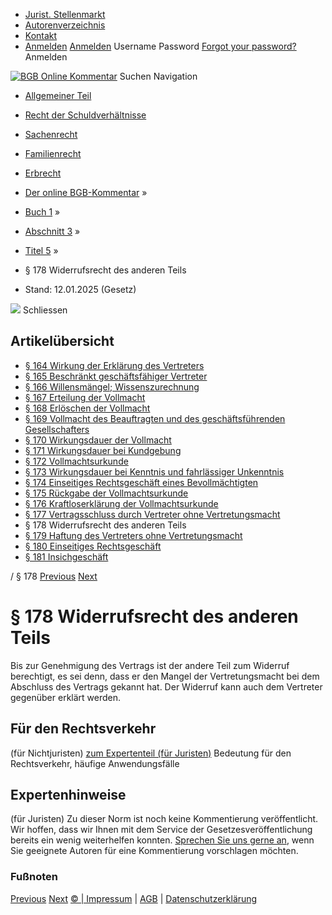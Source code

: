   * [Jurist. Stellenmarkt](https://bgb.kommentar.de/Buch-1/Abschnitt-3/Titel-5/</job-board> "Jurist. Stellenmarkt")
  * [Autorenverzeichnis](https://bgb.kommentar.de/Buch-1/Abschnitt-3/Titel-5/</Autorenverzeichnis> "Autorenverzeichnis")
  * [Kontakt](https://bgb.kommentar.de/Buch-1/Abschnitt-3/Titel-5/</Kontakt>)
  * [Anmelden](https://bgb.kommentar.de/Buch-1/Abschnitt-3/Titel-5/<#login> "show login form") [Anmelden](https://bgb.kommentar.de/Buch-1/Abschnitt-3/Titel-5/<#> "hide login form") Username Password
[Forgot your password?](https://bgb.kommentar.de/Buch-1/Abschnitt-3/Titel-5/</user/forgotpassword>) Anmelden 


[![BGB Online Kommentar](https://bgb.kommentar.de/extension/bgb/design/bgb/images/logo.png)](https://bgb.kommentar.de/Buch-1/Abschnitt-3/Titel-5/</> "BGB Online Kommentar")
Suchen
Navigation
  * [Allgemeiner Teil](https://bgb.kommentar.de/Buch-1/Abschnitt-3/Titel-5/</Buch-1>)
  * [Recht der Schuldverhältnisse](https://bgb.kommentar.de/Buch-1/Abschnitt-3/Titel-5/</Buch-2>)
  * [Sachenrecht](https://bgb.kommentar.de/Buch-1/Abschnitt-3/Titel-5/</Buch-3>)
  * [Familienrecht](https://bgb.kommentar.de/Buch-1/Abschnitt-3/Titel-5/</Buch-4>)
  * [Erbrecht](https://bgb.kommentar.de/Buch-1/Abschnitt-3/Titel-5/</Buch-5>)


  * [Der online BGB-Kommentar](https://bgb.kommentar.de/Buch-1/Abschnitt-3/Titel-5/</>) »
  * [Buch 1](https://bgb.kommentar.de/Buch-1/Abschnitt-3/Titel-5/</Buch-1>) »
  * [Abschnitt 3](https://bgb.kommentar.de/Buch-1/Abschnitt-3/Titel-5/</Buch-1/Abschnitt-3>) »
  * [Titel 5](https://bgb.kommentar.de/Buch-1/Abschnitt-3/Titel-5/</Buch-1/Abschnitt-3/Titel-5>) »
  * § 178 Widerrufsrecht des anderen Teils 
  * Stand: 12.01.2025 (Gesetz) 


![](https://vg01.met.vgwort.de/na/1c9909529ead4f509072c06d9081a7d5)
Schliessen 
## Artikelübersicht
  * [ § 164 Wirkung der Erklärung des Vertreters ](https://bgb.kommentar.de/Buch-1/Abschnitt-3/Titel-5/</Buch-1/Abschnitt-3/Titel-5/Wirkung-der-Erklaerung-des-Vertreters>)
  * [ § 165 Beschränkt geschäftsfähiger Vertreter ](https://bgb.kommentar.de/Buch-1/Abschnitt-3/Titel-5/</Buch-1/Abschnitt-3/Titel-5/Beschraenkt-geschaeftsfaehiger-Vertreter>)
  * [ § 166 Willensmängel; Wissenszurechnung ](https://bgb.kommentar.de/Buch-1/Abschnitt-3/Titel-5/</Buch-1/Abschnitt-3/Titel-5/Willensmaengel-Wissenszurechnung>)
  * [ § 167 Erteilung der Vollmacht ](https://bgb.kommentar.de/Buch-1/Abschnitt-3/Titel-5/</Buch-1/Abschnitt-3/Titel-5/Erteilung-der-Vollmacht>)
  * [ § 168 Erlöschen der Vollmacht ](https://bgb.kommentar.de/Buch-1/Abschnitt-3/Titel-5/</Buch-1/Abschnitt-3/Titel-5/Erloeschen-der-Vollmacht>)
  * [ § 169 Vollmacht des Beauftragten und des geschäftsführenden Gesellschafters ](https://bgb.kommentar.de/Buch-1/Abschnitt-3/Titel-5/</Buch-1/Abschnitt-3/Titel-5/Vollmacht-des-Beauftragten-und-des-geschaeftsfuehrenden-Gesellschafters>)
  * [ § 170 Wirkungsdauer der Vollmacht ](https://bgb.kommentar.de/Buch-1/Abschnitt-3/Titel-5/</Buch-1/Abschnitt-3/Titel-5/Wirkungsdauer-der-Vollmacht>)
  * [ § 171 Wirkungsdauer bei Kundgebung ](https://bgb.kommentar.de/Buch-1/Abschnitt-3/Titel-5/</Buch-1/Abschnitt-3/Titel-5/Wirkungsdauer-bei-Kundgebung>)
  * [ § 172 Vollmachtsurkunde ](https://bgb.kommentar.de/Buch-1/Abschnitt-3/Titel-5/</Buch-1/Abschnitt-3/Titel-5/Vollmachtsurkunde>)
  * [ § 173 Wirkungsdauer bei Kenntnis und fahrlässiger Unkenntnis ](https://bgb.kommentar.de/Buch-1/Abschnitt-3/Titel-5/</Buch-1/Abschnitt-3/Titel-5/Wirkungsdauer-bei-Kenntnis-und-fahrlaessiger-Unkenntnis>)
  * [ § 174 Einseitiges Rechtsgeschäft eines Bevollmächtigten ](https://bgb.kommentar.de/Buch-1/Abschnitt-3/Titel-5/</Buch-1/Abschnitt-3/Titel-5/Einseitiges-Rechtsgeschaeft-eines-Bevollmaechtigten>)
  * [ § 175 Rückgabe der Vollmachtsurkunde ](https://bgb.kommentar.de/Buch-1/Abschnitt-3/Titel-5/</Buch-1/Abschnitt-3/Titel-5/Rueckgabe-der-Vollmachtsurkunde>)
  * [ § 176 Kraftloserklärung der Vollmachtsurkunde ](https://bgb.kommentar.de/Buch-1/Abschnitt-3/Titel-5/</Buch-1/Abschnitt-3/Titel-5/Kraftloserklaerung-der-Vollmachtsurkunde>)
  * [ § 177 Vertragsschluss durch Vertreter ohne Vertretungsmacht ](https://bgb.kommentar.de/Buch-1/Abschnitt-3/Titel-5/</Buch-1/Abschnitt-3/Titel-5/Vertragsschluss-durch-Vertreter-ohne-Vertretungsmacht>)
  * § 178 Widerrufsrecht des anderen Teils 
  * [ § 179 Haftung des Vertreters ohne Vertretungsmacht ](https://bgb.kommentar.de/Buch-1/Abschnitt-3/Titel-5/</Buch-1/Abschnitt-3/Titel-5/Haftung-des-Vertreters-ohne-Vertretungsmacht>)
  * [ § 180 Einseitiges Rechtsgeschäft ](https://bgb.kommentar.de/Buch-1/Abschnitt-3/Titel-5/</Buch-1/Abschnitt-3/Titel-5/Einseitiges-Rechtsgeschaeft>)
  * [ § 181 Insichgeschäft ](https://bgb.kommentar.de/Buch-1/Abschnitt-3/Titel-5/</Buch-1/Abschnitt-3/Titel-5/Insichgeschaeft>)


/ § 178 
[Previous](https://bgb.kommentar.de/Buch-1/Abschnitt-3/Titel-5/</Buch-1/Abschnitt-3/Titel-5/Vertragsschluss-durch-Vertreter-ohne-Vertretungsmacht> "§ 177 Vertragsschluss durch Vertreter ohne Vertretungsmacht") [Next](https://bgb.kommentar.de/Buch-1/Abschnitt-3/Titel-5/</Buch-1/Abschnitt-3/Titel-5/Haftung-des-Vertreters-ohne-Vertretungsmacht> "§ 179 Haftung des Vertreters ohne Vertretungsmacht")
# § 178 Widerrufsrecht des anderen Teils
Bis zur Genehmigung des Vertrags ist der andere Teil zum Widerruf berechtigt, es sei denn, dass er den Mangel der Vertretungsmacht bei dem Abschluss des Vertrags gekannt hat. Der Widerruf kann auch dem Vertreter gegenüber erklärt werden.
## Für den Rechtsverkehr 
(für Nichtjuristen)
[zum Expertenteil (für Juristen)](https://bgb.kommentar.de/Buch-1/Abschnitt-3/Titel-5/<#expertenhinweise>)
Bedeutung für den Rechtsverkehr, häufige Anwendungsfälle
## Expertenhinweise
(für Juristen)
Zu dieser Norm ist noch keine Kommentierung veröffentlicht. Wir hoffen, dass wir Ihnen mit dem Service der Gesetzesveröffentlichung bereits ein wenig weiterhelfen konnten. [Sprechen Sie uns gerne an](https://bgb.kommentar.de/Buch-1/Abschnitt-3/Titel-5/</Kontakt>), wenn Sie geeignete Autoren für eine Kommentierung vorschlagen möchten. 
### Fußnoten
[Previous](https://bgb.kommentar.de/Buch-1/Abschnitt-3/Titel-5/</Buch-1/Abschnitt-3/Titel-5/Vertragsschluss-durch-Vertreter-ohne-Vertretungsmacht> "§ 177 Vertragsschluss durch Vertreter ohne Vertretungsmacht") [Next](https://bgb.kommentar.de/Buch-1/Abschnitt-3/Titel-5/</Buch-1/Abschnitt-3/Titel-5/Haftung-des-Vertreters-ohne-Vertretungsmacht> "§ 179 Haftung des Vertreters ohne Vertretungsmacht")
[© | Impressum](https://bgb.kommentar.de/Buch-1/Abschnitt-3/Titel-5/</Kontakt>) | [AGB](https://bgb.kommentar.de/Buch-1/Abschnitt-3/Titel-5/</AGB>) | [Datenschutzerklärung](https://bgb.kommentar.de/Buch-1/Abschnitt-3/Titel-5/</Datenschutzerklaerung-fuer-Leser>)
